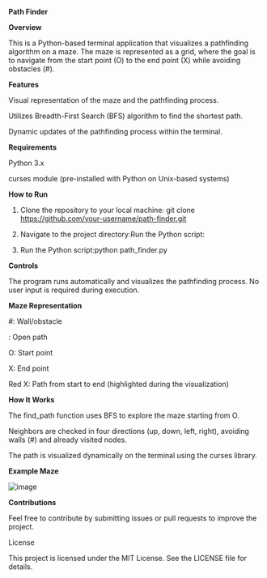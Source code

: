 **Path Finder**



**Overview**

This is a Python-based terminal application that visualizes a pathfinding algorithm on a maze. The maze is represented as a grid, where the goal is to navigate from the start point (O) to the end point (X) while avoiding obstacles (#).



**Features**

Visual representation of the maze and the pathfinding process.

Utilizes Breadth-First Search (BFS) algorithm to find the shortest path.

Dynamic updates of the pathfinding process within the terminal.



**Requirements**

Python 3.x

curses module (pre-installed with Python on Unix-based systems)



**How to Run**

1. Clone the repository to your local machine: git clone https://github.com/your-username/path-finder.git

2. Navigate to the project directory:Run the Python script:

3. Run the Python script:python path_finder.py



**Controls**

The program runs automatically and visualizes the pathfinding process. No user input is required during execution.



**Maze Representation**

#: Wall/obstacle

 : Open path

O: Start point

X: End point

Red X: Path from start to end (highlighted during the visualization)



**How It Works**

The find_path function uses BFS to explore the maze starting from O.

Neighbors are checked in four directions (up, down, left, right), avoiding walls (#) and already visited nodes.

The path is visualized dynamically on the terminal using the curses library.



**Example Maze**


![image](https://github.com/user-attachments/assets/e49f830d-1668-452f-a6c8-5eb6a1485f42)



**Contributions**

Feel free to contribute by submitting issues or pull requests to improve the project.

License

This project is licensed under the MIT License. See the LICENSE file for details.
